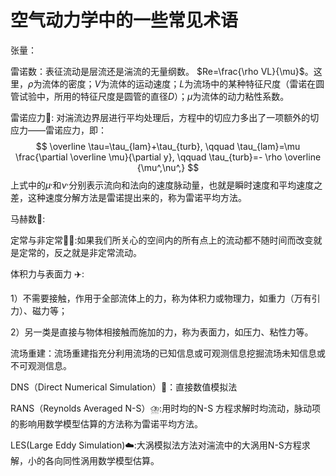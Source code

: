 # 空气动力学中的一些常见术语

张量：

雷诺数：表征流动是层流还是湍流的无量纲数。 $Re=\frac{\rho VL}{\mu}$。这里，$\rho$为流体的密度；$V$为流体的运动速度；$L$为流场中的某种特征尺度（雷诺在圆管试验中，所用的特征尺度是圆管的直径$D$）；$\mu$为流体的动力粘性系数。

雷诺应力:flight_departure:: 对湍流边界层进行平均处理后，方程中的切应力多出了一项额外的切应力——雷诺应力，即：
$$
\overline \tau=\tau_{lam}+\tau_{turb},		\qquad \tau_{lam}=\mu \frac{\partial \overline \mu}{\partial y}, \qquad \tau_{turb}=- \rho \overline {\mu^,\nu^,}
$$
上式中的$\mu^,$和$\nu^,$分别表示流向和法向的速度脉动量，也就是瞬时速度和平均速度之差，这种速度分解方法是雷诺提出来的，称为雷诺平均方法。

马赫数:carousel_horse::                      

定常与非定常:man_in_tuxedo::如果我们所关心的空间内的所有点上的流动都不随时间而改变就是定常的，反之就是非定常流动。

体积力与表面力  :airplane:: 

 1）不需要接触，作用于全部流体上的力，称为体积力或物理力，如重力（万有引力）、磁力等；

2）另一类是直接与物体相接触而施加的力，称为表面力，如压力、粘性力等。                                                                                                                                                                                                                                                                                                                                                                                                                                                                                                                                                                                                                                                                                                                                                                                                                                                                                                                                                                                                                                                                                                                                                                                                                                                                                                                                                                                                                                                                                                                                                                                                                                                                                                                                                                                                                                                                                                                                                                                                                                                                                                                                                                                                                                                                                                                                                                                                                                                                                                                                                                                                                                                                                                                                                                                                                                                                                                                                                                                                                                                                                                                                                                                                                                                                                                                                                                                                                                                                                                                                                                                                                                                                                                                                                                                                                                                                                                                                                                                                                                                                                                                                                                                                                                                                                                                                                                                                                                                                                                                                                                                                                                                                                                                                                                                                                                                                                                                                                                                                                                                                                                                                                                                                                                                                                                                                                                                                                                                                                                                                                                                                                                                                                                                                                                                                                                                                                                                                                                                                                                                                                                                                                                                                                                                                                                                                                                                                                                                                                                                                                                                                                                                                                                                                                                                                                                                                                                                                                                                                                                                                                                                                                                                                                                                                                                                                                                                                                                                                                                                                                                                                                                                                                                                                                                                                                                                                                                                                                                                                                                                                                                                                                                                                                                                                                                                                                                                                                                                                                                                                                                                                                                                                                                                                                                                                                                                                                                                                                                                                                                                                                                                                                                                                                                                                                                                                                                                                                                                                                                                                                                                                                                                

流场重建：流场重建指充分利用流场的已知信息或可观测信息挖掘流场未知信息或不可观测信息。

DNS（Direct Numerical  Simulation）:bridge_at_night:：直接数值模拟法

RANS（Reynolds Averaged N-S）:cloud_with_lightning_and_rain::用时均的N-S 方程求解时均流动，脉动项的影响用数学模型估算的方法称为雷诺平均方法。

LES(Large Eddy Simulation):cloud::大涡模拟法方法对湍流中的大涡用N-S方程求解，小的各向同性涡用数学模型估算。



​         